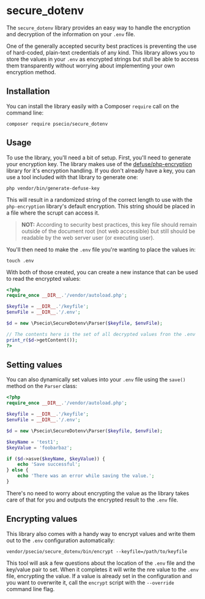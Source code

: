# secure_dotenv

The `secure_dotenv` library provides an easy way to handle the encryption and decryption of the information on your `.env` file.

One of the generally accepted security best practices is preventing the use of hard-coded, plain-text credentials of any kind. This library allows you to store the values in your `.env` as encrypted strings but stull be able to access them transparently without worrying about implementing your own encryption method.


## Installation

You can install the library easily with a Composer `require` call on the command line:

```
composer require psecio/secure_dotenv
```

## Usage

To use the library, you'll need a bit of setup. First, you'll need to generate your encryption key. The library makes use of the [defuse/php-encryption](https://github.com/defuse/php-encryption) library for it's encryption handling. If you don't already have a key, you can use a tool included with that library to generate one:

```
php vendor/bin/generate-defuse-key
```

This will result in a randomized string of the correct length to use with the `php-encryption` library's default encryption. This string should be placed in a file where the scrupt can access it.

> **NOT:** According to security best practices, this key file should remain outside of the document root (not web accessible) but still should be readable by the web server user (or executing user).

You'll then need to make the `.env` file you're wanting to place the values in:

```
touch .env
```

With both of those created, you can create a new instance that can be used to read the encrypted values:

```php
<?php
require_once __DIR__.'/vendor/autoload.php';

$keyfile = __DIR__.'/keyfile';
$envFile = __DIR__.'/.env';

$d = new \Psecio\SecureDotenv\Parser($keyfile, $envFile);

// The contents here is the set of all decrypted values fron the .env
print_r($d->getContent());
?>
```

## Setting values

You can also dynamically set values into your `.env` file using the `save()` method on the `Parser` class:

```php
<?php
require_once __DIR__.'/vendor/autoload.php';

$keyfile = __DIR__.'/keyfile';
$envFile = __DIR__.'/.env';

$d = new \Psecio\SecureDotenv\Parser($keyfile, $envFile);

$keyName = 'test1';
$keyValue = 'foobarbaz';

if ($d->asve($keyName, $keyValue)) {
    echo 'Save successful';
} else {
    echo 'There was an error while saving the value.';
}
```

There's no need to worry about encrypting the value as the library takes care of that for you and outputs the encrypted result to the `.env` file.

## Encrypting values

This library also comes with a handy way to encrypt values and write them out to the `.env` configuration automatically:

```
vendor/psecio/secure_dotenv/bin/encrypt --keyfile=/path/to/keyfile
```

This tool will ask a few questions about the location of the `.env` file and the key/value pair to set. When it completes it will write the nre value to the `.env` file, encrypting the value. If a value is already set in the configuration and you want to overwrite it, call the `encrypt` script with the `--override` command line flag.